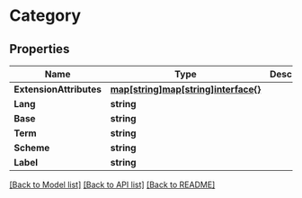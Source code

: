 # Category

## Properties
Name | Type | Description | Notes
------------ | ------------- | ------------- | -------------
**ExtensionAttributes** | [**map[string]map[string]interface{}**](map[string]interface{}.md) |  | [optional] 
**Lang** | **string** |  | [optional] 
**Base** | **string** |  | [optional] 
**Term** | **string** |  | [optional] 
**Scheme** | **string** |  | [optional] 
**Label** | **string** |  | [optional] 

[[Back to Model list]](../README.md#documentation-for-models) [[Back to API list]](../README.md#documentation-for-api-endpoints) [[Back to README]](../README.md)


